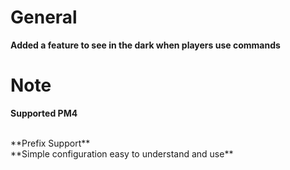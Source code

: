 # General
**Added a feature to see in the dark when players use commands**

# Note
**Supported PM4**

<br>
**Prefix Support**

<br>
**Simple configuration easy to understand and use**


